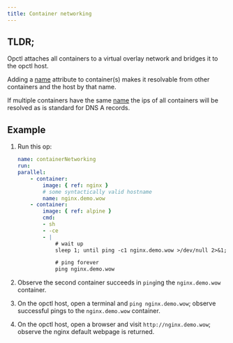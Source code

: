 ```yaml
---
title: Container networking
---
```


## TLDR;
Opctl attaches all containers to a virtual overlay network and bridges it to the opctl host.

Adding a [name](../../reference/opspec/op-directory/op/call/container/index.md#name) attribute to container(s) makes it resolvable from other containers and the host by that name.

If multiple containers have the same [name](../../reference/opspec/op-directory/op/call/container/index.md#name) the ips of all containers will be resolved as is standard for DNS A records.

## Example
1. Run this op:
    ```yaml
    name: containerNetworking
    run:
    parallel:
        - container:
            image: { ref: nginx }
            # some syntactically valid hostname
            name: nginx.demo.wow
        - container:
            image: { ref: alpine }
            cmd:
            - sh
            - -ce
            - |
                # wait up
                sleep 1; until ping -c1 nginx.demo.wow >/dev/null 2>&1; do :; done

                # ping forever
                ping nginx.demo.wow
    ```

1. Observe the second container succeeds in `ping`ing the `nginx.demo.wow` container.
1. On the opctl host, open a terminal and `ping nginx.demo.wow`; observe successful pings to the `nginx.demo.wow` container.
1. On the opctl host, open a browser and visit `http://nginx.demo.wow`; observe the nginx default webpage is returned.
